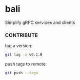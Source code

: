 # bali

Simplify gRPC services and clients


### CONTRIBUTE

tag a version:

```bash
git tag -a v0.1.0
```

push tags to remote:

```bash
git push --tags
```

